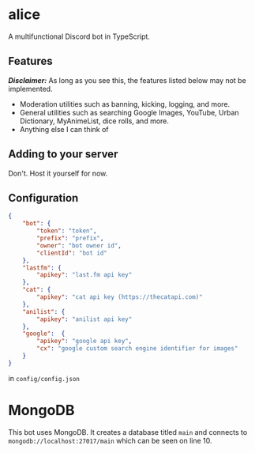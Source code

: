 # alice
A multifunctional Discord bot in TypeScript.

## Features
***Disclaimer:*** As long as you see this, the features listed below may not be implemented.

- Moderation utilities such as banning, kicking, logging, and more.
- General utilities such as searching Google Images, YouTube, Urban Dictionary, MyAnimeList, dice rolls, and more.
- Anything else I can think of

## Adding to your server
Don't. Host it yourself for now. 

## Configuration
```json
{
    "bot": {
        "token": "token",
        "prefix": "prefix",
        "owner": "bot owner id",
        "clientId": "bot id"
    },
    "lastfm": {
        "apikey": "last.fm api key"
    },
    "cat": {
        "apikey": "cat api key (https://thecatapi.com)"
    },
    "anilist": {
        "apikey": "anilist api key"
    },
    "google":  {
        "apikey": "google api key",
        "cx": "google custom search engine identifier for images"
    }
}
```
in `config/config.json`

# MongoDB
This bot uses MongoDB. It creates a database titled `main` and connects to `mongodb://localhost:27017/main` which can be seen on line 10.